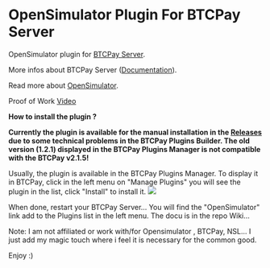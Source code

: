 # OpenSimulator Plugin For BTCPay Server  

OpenSimulator plugin for [BTCPay Server](https://github.com/btcpayserver).

More infos about BTCPay Server ([Documentation](https://docs.btcpayserver.org/)).

Read more about [OpenSimulator](http://opensimulator.org/wiki/Main_Page).

Proof of Work [Video](https://www.youtube.com/watch?v=NTb8PPp0qco)

<b>How to install the plugin ?</b>

**Currently the plugin is available for the manual installation in the [Releases](https://github.com/AdilElFarissi/btcpay-opensimulator-plugin/releases/tag/v0.1.2.2) due to some technical problems in the BTCPay Plugins Builder. The old version (1.2.1) displayed in the BTCPay Plugins Manager is not compatible with the BTCPay v2.1.5!**

Usually, the plugin is available in the BTCPay Plugins Manager.
To display it in BTCPay, click in the left menu on "Manage Plugins" you will see the plugin in the list, click "Install" to install it.
<img src="https://i.postimg.cc/FH78rrd8/install-plugin.jpg">

When done, restart your BTCPay Server... You will find the "OpenSimulator" link add to the Plugins list in the left menu.
The docu is in the repo Wiki...

Note: I am not affiliated or work with/for Opensimulator , BTCPay, NSL... I just add my magic touch where i feel it is necessary for the common good.

Enjoy :)
